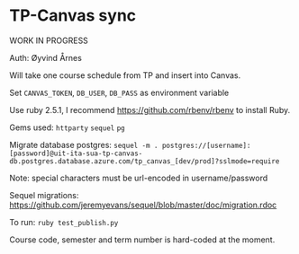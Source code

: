 # TP-Canvas sync

WORK IN PROGRESS

Auth: Øyvind Årnes

Will take one course schedule from TP and insert into Canvas.

Set `CANVAS_TOKEN`, `DB_USER`, `DB_PASS` as environment variable

Use ruby 2.5.1, I recommend https://github.com/rbenv/rbenv to install Ruby.

Gems used: `httparty` `sequel` `pg`

Migrate database postgres: `sequel -m . postgres://[username]:[password]@uit-ita-sua-tp-canvas-db.postgres.database.azure.com/tp_canvas_[dev/prod]?sslmode=require`

Note: special characters must be url-encoded in username/password

Sequel migrations: https://github.com/jeremyevans/sequel/blob/master/doc/migration.rdoc

To run: `ruby test_publish.py`

Course code, semester and term number is hard-coded at the moment.
